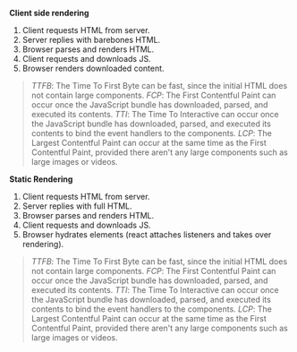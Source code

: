 **Client side rendering**
1. Client requests HTML from server.
2. Server replies with barebones HTML.
3. Browser parses and renders HTML.
4. Client requests and downloads JS.
5. Browser renders downloaded content.

> *TTFB*: The Time To First Byte can be fast, since the initial HTML does not contain large components.
> *FCP*: The First Contentful Paint can occur once the JavaScript bundle has downloaded, parsed, and executed its contents.
> *TTI*: The Time To Interactive can occur once the JavaScript bundle has downloaded, parsed, and executed its contents to bind the event handlers to the components.
> *LCP*: The Largest Contentful Paint can occur at the same time as the First Contentful Paint, provided there aren't any large components such as large images or videos.

**Static Rendering**
1. Client requests HTML from server.
2. Server replies with full HTML.
3. Browser parses and renders HTML.
4. Client requests and downloads JS.
5. Browser hydrates elements (react attaches listeners and takes over rendering).

> *TTFB*: The Time To First Byte can be fast, since the initial HTML does not contain large components.
> *FCP*: The First Contentful Paint can occur once the JavaScript bundle has downloaded, parsed, and executed its contents.
> *TTI*: The Time To Interactive can occur once the JavaScript bundle has downloaded, parsed, and executed its contents to bind the event handlers to the components.
> *LCP*: The Largest Contentful Paint can occur at the same time as the First Contentful Paint, provided there aren't any large components such as large images or videos.